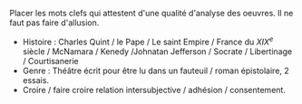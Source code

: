 Placer les mots clefs qui attestent d'une qualité d'analyse des oeuvres. Il ne faut pas faire d'allusion. 
- Histoire : 
  Charles Quint / le Pape / Le saint Empire / France du $XIX^e$ siècle / McNamara  / Kenedy /Johnatan Jefferson / Socrate / Libertinage / Courtisanerie
- Genre :
  Théâtre écrit pour être lu dans un fauteuil / roman épistolaire, 2 essais. 
- Croire / faire croire relation intersubjective / adhésion / consentement. 

